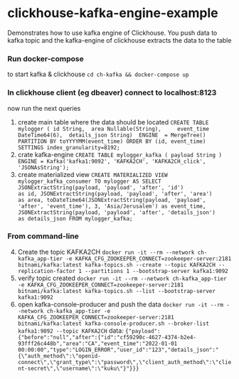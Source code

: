 # clickhouse-kafka-engine-example
Demonstrates how to use kafka engine of Clickhouse. You push data to kafka topic and the kafka-engine of clickhouse extracts the data to the table

### Run docker-compose
to start kafka & clickhouse `cd ch-kafka && docker-compose up`

### In clickhouse client (eg dbeaver) connect to localhost:8123
now run the next queries

1. create main table where the data should be located
`CREATE TABLE mylogger (
  id String, 
  area Nullable(String),	
  event_time DateTime64(6), 
  details_json String) 
ENGINE  = MergeTree() PARTITION BY toYYYYMM(event_time) ORDER BY (id, event_time) SETTINGS index_granularity=8192;
`
2. crate kafka-engine
`CREATE TABLE mylogger_kafka
(
    payload String
) ENGINE = Kafka('kafka1:9092', 'KAFKA2CH', 'KAFKA2CH_click', 'JSONAsString');`
3. create materialized view
`CREATE MATERIALIZED VIEW mylogger_kafka_consumer TO mylogger
AS
SELECT JSONExtractString(payload, 'payload', 'after', 'id')                               as id,
	   JSONExtractString(payload, 'payload', 'after', 'area')                             as area,
       toDateTime64(JSONExtractString(payload, 'payload', 'after', 'event_time'), 3, 'Asia/Jerusalem') as event_time,
       JSONExtractString(payload, 'payload', 'after', 'details_json')                     as details_json
FROM mylogger_kafka;`


### From command-line
4. Create the topic KAFKA2CH
`docker run -it --rm --network ch-kafka_app-tier -e KAFKA_CFG_ZOOKEEPER_CONNECT=zookeeper-server:2181 bitnami/kafka:latest kafka-topics.sh --create --topic KAFKA2CH --replication-factor 1 --partitions 1 --bootstrap-server kafka1:9092`
5. verify topic created
`docker run -it --rm --network ch-kafka_app-tier -e KAFKA_CFG_ZOOKEEPER_CONNECT=zookeeper-server:2181 bitnami/kafka:latest kafka-topics.sh --list --bootstrap-server kafka1:9092`
6. open kafka-console-producer and push the data
`docker run -it --rm --network ch-kafka_app-tier -e KAFKA_CFG_ZOOKEEPER_CONNECT=zookeeper-server:2181 bitnami/kafka:latest kafka-console-producer.sh --broker-list kafka1:9092 --topic KAFKA2CH`
data:
`{"payload":{"before":"null","after":{"id":"cf59290c-4627-4374-b2e4-93fff26c448b","area":"CA","event_time":"2022-01-01 00:00:00","type":"LOGIN_ERROR","user_id":"123","details_json":"{\"auth_method\":\"openid-connect\",\"grant_type\":\"password\",\"client_auth_method\":\"client-secret\",\"username\":\"kuku\"}"}}}`
